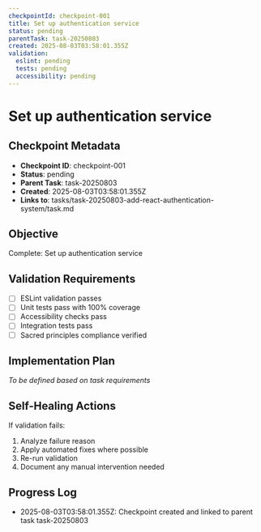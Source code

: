 ```yaml
---
checkpointId: checkpoint-001
title: Set up authentication service
status: pending
parentTask: task-20250803
created: 2025-08-03T03:58:01.355Z
validation:
  eslint: pending
  tests: pending
  accessibility: pending
---
```


# Set up authentication service

## Checkpoint Metadata
- **Checkpoint ID**: checkpoint-001
- **Status**: pending
- **Parent Task**: task-20250803
- **Created**: 2025-08-03T03:58:01.355Z
- **Links to**: tasks/task-20250803-add-react-authentication-system/task.md

## Objective
Complete: Set up authentication service

## Validation Requirements
- [ ] ESLint validation passes
- [ ] Unit tests pass with 100% coverage
- [ ] Accessibility checks pass
- [ ] Integration tests pass
- [ ] Sacred principles compliance verified

## Implementation Plan
*To be defined based on task requirements*

## Self-Healing Actions
If validation fails:
1. Analyze failure reason
2. Apply automated fixes where possible
3. Re-run validation
4. Document any manual intervention needed

## Progress Log
- 2025-08-03T03:58:01.355Z: Checkpoint created and linked to parent task task-20250803
